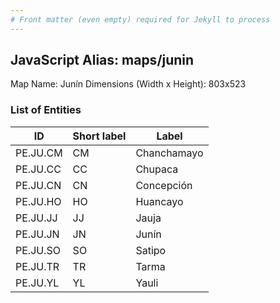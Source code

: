 ```yaml
---
# Front matter (even empty) required for Jekyll to process
---
```


## JavaScript Alias: maps/junin

Map Name: Junín
Dimensions (Width x Height): 803x523


### List of Entities

ID | Short label | Label
---|---|---|
PE.JU.CM| CM | Chanchamayo
PE.JU.CC| CC | Chupaca
PE.JU.CN| CN | Concepción
PE.JU.HO| HO | Huancayo
PE.JU.JJ| JJ | Jauja
PE.JU.JN| JN | Junín
PE.JU.SO| SO | Satipo
PE.JU.TR| TR | Tarma
PE.JU.YL| YL | Yauli

